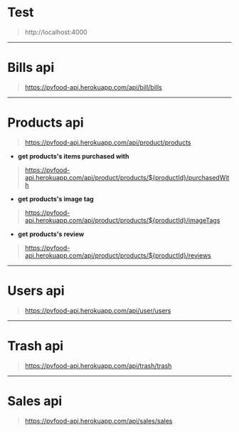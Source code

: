 # Test

> http://localhost:4000

---

# Bills api

> https://pvfood-api.herokuapp.com/api/bill/bills

---

# Products api

> https://pvfood-api.herokuapp.com/api/product/products

- **get products's items purchased with**

> https://pvfood-api.herokuapp.com/api/product/products/${productId}/purchasedWith

- **get products's image tag**

> https://pvfood-api.herokuapp.com/api/product/products/${productId}/imageTags

- **get products's review**

> https://pvfood-api.herokuapp.com/api/product/products/${productId}/reviews

---

# Users api

> https://pvfood-api.herokuapp.com/api/user/users

---

# Trash api

> https://pvfood-api.herokuapp.com/api/trash/trash

---

# Sales api

> https://pvfood-api.herokuapp.com/api/sales/sales
